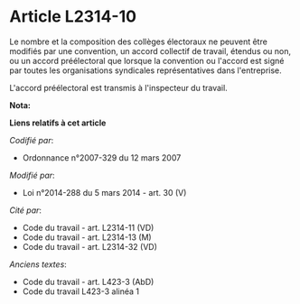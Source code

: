 # Article L2314-10

Le nombre et la composition des collèges électoraux ne peuvent être modifiés par une convention, un accord collectif de
travail, étendus ou non, ou un accord préélectoral que lorsque la convention ou l'accord est signé par toutes les
organisations syndicales représentatives dans l'entreprise. 

L'accord préélectoral est transmis à l'inspecteur du travail.

**Nota:**



**Liens relatifs à cet article**

_Codifié par_:

  - Ordonnance n°2007-329 du 12 mars 2007

_Modifié par_:

  - Loi n°2014-288 du 5 mars 2014 - art. 30 (V)

_Cité par_:

  - Code du travail - art. L2314-11 (VD)
  - Code du travail - art. L2314-13 (M)
  - Code du travail - art. L2314-32 (VD)

_Anciens textes_:

  - Code du travail - art. L423-3 (AbD)
  - Code du travail L423-3 alinéa 1
